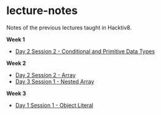 # lecture-notes

Notes of the previous lectures taught in Hacktiv8.

**Week 1**

- [Day 2 Session 2 - Conditional and Primitive Data Types](https://github.com/risanto/lecture-notes/blob/master/rmt-06-florence/w1d2s2_conditional-primitive-data-type/demo.js)

**Week 2**

- [Day 2 Session 2 - Array](https://github.com/risanto/lecture-notes/blob/master/rmt-06-florence/w2d2s2_array/demo.js)
- [Day 3 Session 1 - Nested Array](https://github.com/risanto/lecture-notes/blob/master/rmt-06-florence/w2d3s1_array-multidimensi/demo.js)

**Week 3**

- [Day 1 Session 1 - Object Literal](https://github.com/risanto/lecture-notes/blob/master/rmt-06-florence/w3d1s1_object-literal/demo.js)


